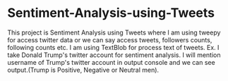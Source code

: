 # Sentiment-Analysis-using-Tweets
This project is Sentiment Analysis using Tweets where I am using tweepy for access twitter data or we can say access tweets, followers counts, following counts etc. I am using TextBlob for process text of tweets. Ex. I take Donald Trump's twitter account for sentiment analysis. I will mention username of Trump's twitter account in output console and we can see output.(Trump is Positive, Negative or Neutral men).
